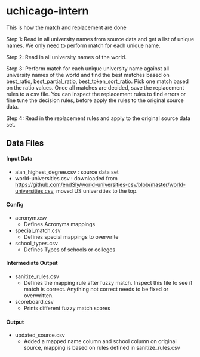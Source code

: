 # uchicago-intern

This is how the match and replacement are done

Step 1: 
Read in all university names from source data and get a list of unique names. We only need to perform match for each unique name.

Step 2: 
Read in all university names of the world.

Step 3:
Perform match for each unique university name against all university names of the world and find the best matches based on best_ratio, best_partial_ratio, best_token_sort_ratio. Pick one match based on the ratio values.
Once all matches are decided, save the replacement rules to a csv file. You can inspect the replacement rules to find errors or fine tune the decision rules, before apply the rules to the original source data.

Step 4:
Read in the replacement rules and apply to the original source data set.

## Data Files
#### Input Data
- alan_highest_degree.csv :  source data set
- world-universities.csv : downloaded from https://github.com/endSly/world-universities-csv/blob/master/world-universities.csv, moved US universities to the top.

#### Config 
- acronym.csv 
    - Defines Acronyms mappings
- special_match.csv 
    - Defines special mappings to overwrite
- school_types.csv
    - Defines Types of schools or colleges
    
#### Intermediate Output
- sanitize_rules.csv
    - Defines the mapping rule after fuzzy match. Inspect this file to see if match is correct. Anything not correct needs to be fixed or overwritten.
- scoreboard.csv 
    - Prints different fuzzy match scores
    
#### Output
- updated_source.csv 
    - Added a mapped name column and school column on original source, mapping is based on rules defined in sanitize_rules.csv
      